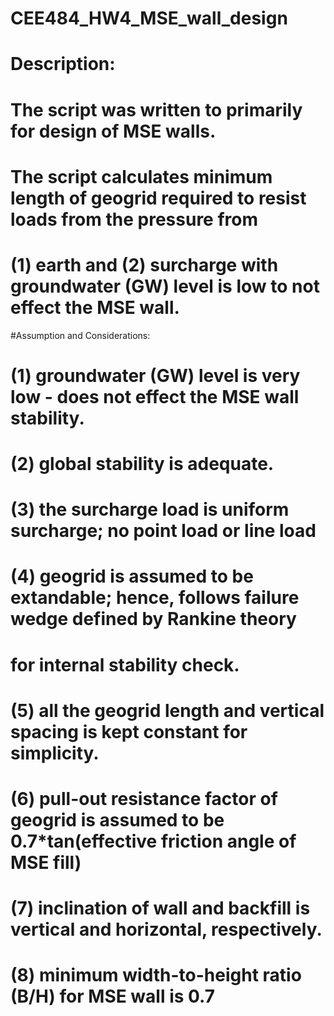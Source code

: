 # CEE484_HW4_MSE_wall_design

# Description:

#    The script was written to primarily for design of MSE walls.
#    The script calculates minimum length of geogrid required to resist loads from the pressure from 
#    (1) earth and (2) surcharge with groundwater (GW) level is low to not effect the MSE wall.

#Assumption and Considerations:
#    (1) groundwater (GW) level is very low - does not effect the MSE wall stability.
#    (2) global stability is adequate.
#    (3) the surcharge load is uniform surcharge; no point load or line load
#    (4) geogrid is assumed to be extandable; hence, follows failure wedge defined by Rankine theory
#        for internal stability check. 
#    (5) all the geogrid length and vertical spacing is kept constant for simplicity.
#    (6) pull-out resistance factor of geogrid is assumed to be 0.7*tan(effective friction angle of MSE fill)
#    (7) inclination of wall and backfill is vertical and horizontal, respectively.
#    (8) minimum width-to-height ratio (B/H) for MSE wall is 0.7
